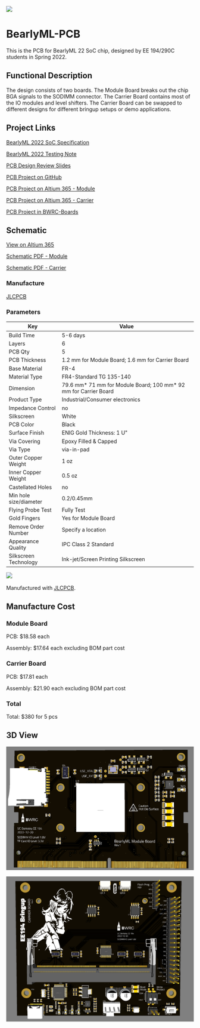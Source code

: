 ![](docs/board_0.jpg)

# BearlyML-PCB

This is the PCB for BearlyML 22 SoC chip, designed by EE 194/290C students in Spring 2022. 

## Functional Description

The design consists of two boards. The Module Board breaks out the chip BGA signals to the SODIMM connector. The Carrier Board contains most of the IO modules and level shifters. The Carrier Board can be swapped to different designs for different bringup setups or demo applications.

## Project Links

[BearlyML 2022 SoC Specification](https://docs.google.com/document/d/1Ldz2ZDB1uXTN-R59TmTNYh7_aXbSfiJJrKeP0uHo0qY/edit?usp=sharing)

[BearlyML 2022 Testing Note](https://docs.google.com/presentation/d/11BuBN2AjHtR5hc7lh9h7Z0UspvnxgiJxumvH6YZSuuI/edit?usp=sharing)

[PCB Design Review Slides](https://docs.google.com/presentation/d/1bnDwFzTTJ-bXILV92_7TXTGvEWACcQbSM0IduBUi0zo/edit?usp=sharing)

[PCB Project on GitHub](https://github.com/ucb-ee290c/BearlyML-PCB)

[PCB Project on Altium 365 - Module](https://ucb-bar.365.altium.com/designs/3D97ECBB-57EB-4ED6-8AAA-B185523FADBC#design)

[PCB Project on Altium 365 - Carrier](https://ucb-bar.365.altium.com/designs/955C9C27-6A6A-45D4-90F7-2286846251A1#design)

[PCB Project in BWRC-Boards](https://bwrcrepo.eecs.berkeley.edu/pcb/BearlyML-PCB)

## Schematic

[View on Altium 365](https://ucb-bar.365.altium.com/designs/3D97ECBB-57EB-4ED6-8AAA-B185523FADBC#design)

[Schematic PDF - Module](BearlyML_Module_Board/schematic-pdf/Schematic_BearlyML%20Module%20Board_2022-12-21.pdf)

[Schematic PDF - Carrier](BearlyML_Carrier_Board/schematic-pdf/Schematic_BearlyML%20Carrier%20Board_2022-12-21.pdf)

### Manufacture

[JLCPCB](https://jlcpcb.com/capabilities/Capabilities)

### Parameters

| Key | Value |
| ---- | ------ |
| Build Time | 5-6 days |
| Layers | 6  |
| PCB Qty | 5 |
| PCB Thickness | 1.2 mm for Module Board; 1.6 mm for Carrier Board |
| Base Material | FR-4 |
| Material Type | FR4-Standard TG 135-140 |
| Dimension | 79.6 mm* 71 mm for Module Board; 100 mm* 92 mm for Carrier Board |
| Product Type | Industrial/Consumer electronics |
| Impedance Control | no |
| Silkscreen | White |
| PCB Color | Black |
| Surface Finish | ENIG Gold Thickness: 1 U" |
| Via Covering | Epoxy Filled & Capped |
| Via Type | via-in-pad |
| Outer Copper Weight | 1 oz |
| Inner Copper Weight | 0.5 oz |
| Castellated Holes | no |
| Min hole size/diameter | 0.2/0.45mm |
| Flying Probe Test | Fully Test |
| Gold Fingers | Yes for Module Board |
| Remove Order Number | Specify a location |
| Appearance Quality | IPC Class 2 Standard |
| Silkscreen Technology | Ink-jet/Screen Printing Silkscreen |


![](docs/jlcpcb.png)

Manufactured with [JLCPCB](https://jlcpcb.com/).

## Manufacture Cost

### Module Board

PCB: $18.58 each

Assembly: $17.64 each excluding BOM part cost

### Carrier Board

PCB: $17.81 each

Assembly: $21.90 each excluding BOM part cost

### Total

Total: $380 for 5 pcs

## 3D View

![](docs/3d_view_module.png)

![](docs/3d_view_carrier.png)

